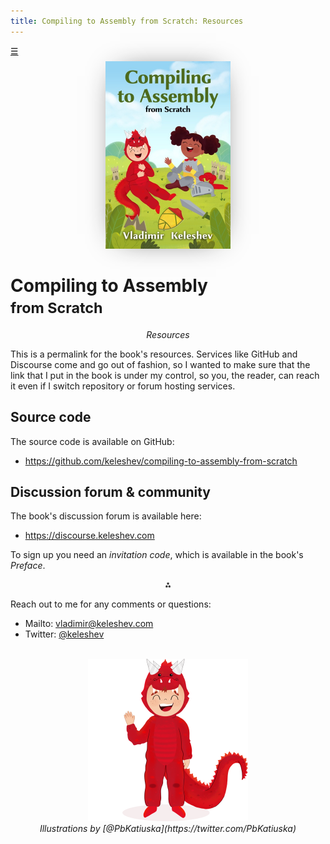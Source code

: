```yaml
---
title: Compiling to Assembly from Scratch: Resources
---
```


<style> #home { position: absolute; line-height: inherit; } #cover { box-shadow: 0px 0px 46px -23px; } </style>

<span id=home><a title=Home href=/>☰</a></span>
<h1></h1>





<center><img id=cover src=/compiling-to-assembly-from-scratch.jpg width=200 height=300 /></center>

Compiling to Assembly<br/><small>from Scratch<br/><small><em></em></small></small>
==================================


<center><em>Resources</em></center>

This is a permalink for the book's resources.
Services like GitHub and Discourse come and go out of fashion, so I wanted to make sure that the link that I put in the book is under my control, so you, the reader, can reach it even if I switch repository or forum hosting services.

## Source code

The source code is available on GitHub:

 * <https://github.com/keleshev/compiling-to-assembly-from-scratch>


## Discussion forum & community

The book's discussion forum is available here:

 * <https://discourse.keleshev.com>

To sign up you need an *invitation code*, which is available in the book's *Preface*.

<center>⁂</center>

Reach out to me for any comments or questions:

 * Mailto: [vladimir@keleshev.com](mailto:vladimir@keleshev.com)
 * Twitter: [@keleshev](https://twitter.com/keleshev)



<br/>
<center><img src=/dragon.png width=256 height=260 /></center>

<center><em>Illustrations by [@PbKatiuska](https://twitter.com/PbKatiuska)</em></center>
